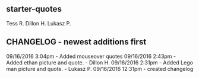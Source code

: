 ## starter-quotes

Tess R.
Dillon H.
Lukasz P.

CHANGELOG - newest additions first
--------------------------------------
09/16/2016 3:04pm - Added mouseover quotes
09/16/2016  2:43pm - Added ethan picture and quote. - Dillon H.
09/16/2016  2:31pm - Added Lego man picture and quote. - Lukasz P.
09/16/2016 12:31pm - created changelog
